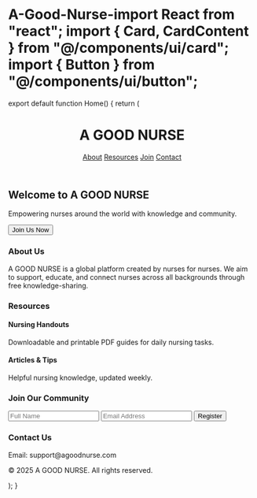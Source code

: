 # A-Good-Nurse-import React from "react"; import { Card, CardContent } from "@/components/ui/card"; import { Button } from "@/components/ui/button";

export default function Home() { return ( <main className="min-h-screen bg-white text-gray-800"> <header className="bg-blue-600 text-white py-6 shadow-md"> <div className="container mx-auto px-4 flex justify-between items-center"> <h1 className="text-2xl font-bold">A GOOD NURSE</h1> <nav className="space-x-4"> <a href="#about" className="hover:underline">About</a> <a href="#resources" className="hover:underline">Resources</a> <a href="#join" className="hover:underline">Join</a> <a href="#contact" className="hover:underline">Contact</a> </nav> </div> </header>

<section className="text-center py-20 bg-gray-100">
    <h2 className="text-4xl font-bold mb-4">Welcome to A GOOD NURSE</h2>
    <p className="text-lg mb-6">Empowering nurses around the world with knowledge and community.</p>
    <Button className="bg-blue-600 text-white px-6 py-2 rounded-full">Join Us Now</Button>
  </section>

  <section id="about" className="py-16 px-4 container mx-auto">
    <h3 className="text-2xl font-bold mb-4">About Us</h3>
    <p>
      A GOOD NURSE is a global platform created by nurses for nurses. We aim to support,
      educate, and connect nurses across all backgrounds through free knowledge-sharing.
    </p>
  </section>

  <section id="resources" className="py-16 px-4 bg-gray-100 container mx-auto">
    <h3 className="text-2xl font-bold mb-4">Resources</h3>
    <div className="grid grid-cols-1 md:grid-cols-2 gap-6">
      <Card>
        <CardContent className="p-4">
          <h4 className="text-lg font-semibold">Nursing Handouts</h4>
          <p>Downloadable and printable PDF guides for daily nursing tasks.</p>
        </CardContent>
      </Card>
      <Card>
        <CardContent className="p-4">
          <h4 className="text-lg font-semibold">Articles & Tips</h4>
          <p>Helpful nursing knowledge, updated weekly.</p>
        </CardContent>
      </Card>
    </div>
  </section>

  <section id="join" className="py-16 px-4 container mx-auto">
    <h3 className="text-2xl font-bold mb-4">Join Our Community</h3>
    <form className="max-w-lg mx-auto space-y-4">
      <input type="text" placeholder="Full Name" className="w-full p-2 border rounded" />
      <input type="email" placeholder="Email Address" className="w-full p-2 border rounded" />
      <Button className="bg-blue-600 text-white w-full">Register</Button>
    </form>
  </section>

  <section id="contact" className="py-16 px-4 bg-gray-100 container mx-auto">
    <h3 className="text-2xl font-bold mb-4">Contact Us</h3>
    <p>Email: support@agoodnurse.com</p>
  </section>

  <footer className="bg-blue-600 text-white py-4 text-center">
    &copy; 2025 A GOOD NURSE. All rights reserved.
  </footer>
</main>

); }

